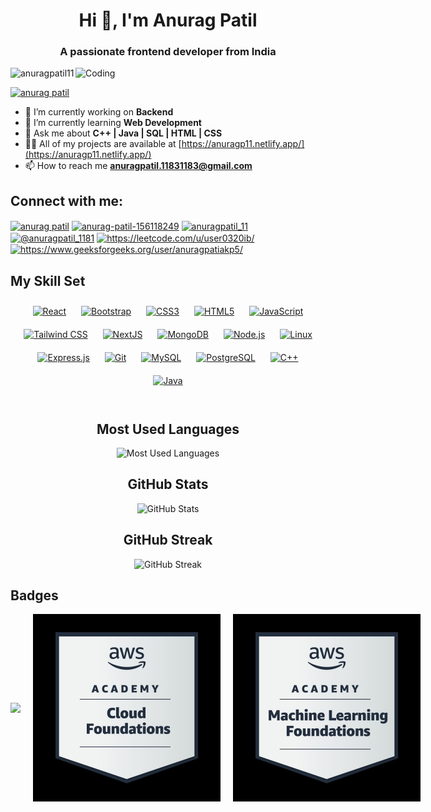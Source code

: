 

<h1 align="center">Hi 👋, I'm Anurag Patil</h1>
<h3 align="center">A passionate frontend developer from India</h3>

<img align="right" alt="Coding" width="400" src="https://media.licdn.com/dms/image/D4D12AQEwYz74Mf7XKA/article-cover_image-shrink_600_2000/0/1677431973169?e=2147483647&v=beta&t=XAXpJxyem6V0COVr2qwSxPLctoigzjSXhAa4PSHczMI">

<p align="left"> <img src="https://komarev.com/ghpvc/?username=anuragpatil11&label=Profile%20views&color=0e75b6&style=flat" alt="anuragpatil11" /> </p>

<p align="left"> <a href="https://twitter.com/anurag patil" target="blank"><img src="https://img.shields.io/twitter/follow/anurag patil?logo=twitter&style=for-the-badge" alt="anurag patil" /></a> </p>

- 🔭 I’m currently working on **Backend**
- 🌱 I’m currently learning **Web Development**
- 💬 Ask me about **C++ | Java | SQL | HTML | CSS**
- 👨‍💻 All of my projects are available at [https://anuragp11.netlify.app/](https://anuragp11.netlify.app/)
- 📫 How to reach me **anuragpatil.11831183@gmail.com**

## Connect with me:
<p align="left">
<a href="https://twitter.com/anurag_p11" target="blank"><img align="center" src="https://raw.githubusercontent.com/rahuldkjain/github-profile-readme-generator/master/src/images/icons/Social/twitter.svg" alt="anurag patil" height="30" width="40" /></a>
<a href="https://linkedin.com/in/patilanurag11" target="blank"><img align="center" src="https://raw.githubusercontent.com/rahuldkjain/github-profile-readme-generator/master/src/images/icons/Social/linked-in-alt.svg" alt="anurag-patil-156118249" height="30" width="40" /></a>
<a href="https://instagram.com/anuragpatil_11" target="blank"><img align="center" src="https://raw.githubusercontent.com/rahuldkjain/github-profile-readme-generator/master/src/images/icons/Social/instagram.svg" alt="anuragpatil_11" height="30" width="40" /></a>
<a href="https://www.hackerrank.com/anuragpatil_1181" target="blank"><img align="center" src="https://raw.githubusercontent.com/rahuldkjain/github-profile-readme-generator/master/src/images/icons/Social/hackerrank.svg" alt="@anuragpatil_1181" height="30" width="40" /></a>
<a href="https://www.leetcode.com/anuragP11" target="blank"><img align="center" src="https://raw.githubusercontent.com/rahuldkjain/github-profile-readme-generator/master/src/images/icons/Social/leet-code.svg" alt="https://leetcode.com/u/user0320ib/" height="30" width="40" /></a>
<a href="https://auth.geeksforgeeks.org/user/anuragpatiakp5" target="blank"><img align="center" src="https://raw.githubusercontent.com/rahuldkjain/github-profile-readme-generator/master/src/images/icons/Social/geeks-for-geeks.svg" alt="https://www.geeksforgeeks.org/user/anuragpatiakp5/" height="30" width="40" /></a>
</p>

## My Skill Set   
<div align="center">  
<a href="https://reactjs.org/" target="_blank"><img style="margin: 10px" src="https://profilinator.rishav.dev/skills-assets/react-original-wordmark.svg" alt="React" height="50" /></a>  
<a href="https://getbootstrap.com/docs/3.4/javascript/" target="_blank"><img style="margin: 10px" src="https://profilinator.rishav.dev/skills-assets/bootstrap-plain.svg" alt="Bootstrap" height="50" /></a>  
<a href="https://www.w3schools.com/css/" target="_blank"><img style="margin: 10px" src="https://profilinator.rishav.dev/skills-assets/css3-original-wordmark.svg" alt="CSS3" height="50" /></a>  
<a href="https://en.wikipedia.org/wiki/HTML5" target="_blank"><img style="margin: 10px" src="https://profilinator.rishav.dev/skills-assets/html5-original-wordmark.svg" alt="HTML5" height="50" /></a>  
<a href="https://www.javascript.com/" target="_blank"><img style="margin: 10px" src="https://profilinator.rishav.dev/skills-assets/javascript-original.svg" alt="JavaScript" height="50" /></a>  
<a href="https://www.tailwindcss.com/" target="_blank"><img style="margin: 10px" src="https://profilinator.rishav.dev/skills-assets/tailwindcss.svg" alt="Tailwind CSS" height="50" /></a>  
<a href="https://nextjs.org/" target="_blank"><img style="margin: 10px" src="https://profilinator.rishav.dev/skills-assets/nextjs.png" alt="NextJS" height="50" /></a>    
<a href="https://www.mongodb.com/" target="_blank"><img style="margin: 10px" src="https://profilinator.rishav.dev/skills-assets/mongodb-original-wordmark.svg" alt="MongoDB" height="50" /></a>  
<a href="https://nodejs.org/" target="_blank"><img style="margin: 10px" src="https://profilinator.rishav.dev/skills-assets/nodejs-original-wordmark.svg" alt="Node.js" height="50" /></a>  
<a href="https://www.linux.org/" target="_blank"><img style="margin: 10px" src="https://profilinator.rishav.dev/skills-assets/linux-original.svg" alt="Linux" height="50" /></a>  
<a href="https://expressjs.com/" target="_blank"><img style="margin: 10px" src="https://profilinator.rishav.dev/skills-assets/express-original-wordmark.svg" alt="Express.js" height="50" /></a>  
<a href="https://github.com/" target="_blank"><img style="margin: 10px" src="https://profilinator.rishav.dev/skills-assets/git-scm-icon.svg" alt="Git" height="50" /></a>  
<a href="https://www.mysql.com/" target="_blank"><img style="margin: 10px" src="https://profilinator.rishav.dev/skills-assets/mysql-original-wordmark.svg" alt="MySQL" height="50" /></a>  
<a href="https://www.postgresql.org/" target="_blank"><img style="margin: 10px" src="https://profilinator.rishav.dev/skills-assets/postgresql-original-wordmark.svg" alt="PostgreSQL" height="50" /></a>  
<a href="https://www.cplusplus.com/" target="_blank"><img style="margin: 10px" src="https://profilinator.rishav.dev/skills-assets/cplusplus-original.svg" alt="C++" height="50" /></a>  
<a href="https://www.java.com/" target="_blank"><img style="margin: 10px" src="https://profilinator.rishav.dev/skills-assets/java-original-wordmark.svg" alt="Java" height="50" /></a>  
</div>
<br/>  

<div style="text-align: center;">
    <h2>Most Used Languages</h2>
    <img src="https://github-readme-stats.vercel.app/api/top-langs?username=anuragpatil11&show_icons=true&locale=en&layout=compact" alt="Most Used Languages" />
</div>

<div style="text-align: center; margin-top: 20px;">
    <h2>GitHub Stats</h2>
    <img src="https://github-readme-stats.vercel.app/api?username=anuragpatil11&show_icons=true&locale=en" alt="GitHub Stats" />
</div>

<div style="text-align: center; margin-top: 20px;">
    <h2>GitHub Streak</h2>
    <img src="https://github-readme-streak-stats.herokuapp.com/?user=anuragpatil11&" alt="GitHub Streak" />
</div>

## Badges
<div style="display: flex; gap: 20px; align-items: center;">
    <img src="https://leetcode-badge-showcase.vercel.app/api?username=anuragP11&theme=dark&border=border" />
     <img src="https://github.com/anuragpatil11/anuragpatil11/blob/main/assets/AWS-CloudFoundation-BadgeLarge.jpeg?raw=true" width="300" height="300" alt="CloudFoundation Badge" />
    <img src="https://github.com/anuragpatil11/anuragpatil11/blob/main/assets/AWS-MachineLearning-BadgeLarge.jpeg?raw=true" width="300" height="300" alt="Machine Learning Badge" />
</div>

    
    




